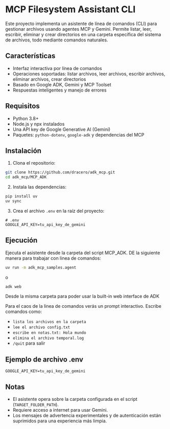 # MCP Filesystem Assistant CLI

Este proyecto implementa un asistente de línea de comandos (CLI) para gestionar archivos usando agentes MCP y Gemini. Permite listar, leer, escribir, eliminar y crear directorios en una carpeta específica del sistema de archivos, todo mediante comandos naturales.

## Características

- Interfaz interactiva por línea de comandos
- Operaciones soportadas: listar archivos, leer archivos, escribir archivos, eliminar archivos, crear directorios
- Basado en Google ADK, Gemini y MCP Toolset
- Respuestas inteligentes y manejo de errores

## Requisitos

- Python 3.8+
- Node.js y npx instalados
- Una API key de Google Generative AI (Gemini)
- Paquetes: `python-dotenv`, `google-adk` y dependencias del MCP

## Instalación

1. Clona el repositorio:

```bash
git clone https://github.com/dracero/adk_mcp.git
cd adk_mcp/MCP_ADK
```

2. Instala las dependencias:

```bash
pip install uv
uv sync
```


3. Crea el archivo `.env` en la raíz del proyecto:

```env
# .env
GOOGLE_API_KEY=tu_api_key_de_gemini
```

## Ejecución

Ejecuta el asistente desde la carpeta del script MCP_ADK. DE la siguiente manera para trabajar con linea de comandos:

```bash
uv run -m adk_mcp_samples.agent
```

o


```bash
adk web
```

Desde la misma carpeta para poder usar la built-in web interface de ADK

Para el caos de la linea de comandos verás un prompt interactivo. Escribe comandos como:

- `lista los archivos en la carpeta`
- `lee el archivo config.txt`
- `escribe en notas.txt: Hola mundo`
- `elimina el archivo temporal.log`
- `/quit` para salir

## Ejemplo de archivo .env

```env
GOOGLE_API_KEY=tu_api_key_de_gemini
```

## Notas

- El asistente opera sobre la carpeta configurada en el script (`TARGET_FOLDER_PATH`).
- Requiere acceso a internet para usar Gemini.
- Los mensajes de advertencia experimentales y de autenticación están suprimidos para una experiencia más limpia.
